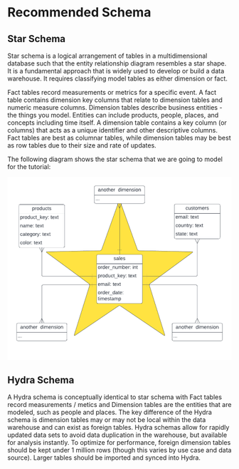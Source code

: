 # Recommended Schema

## Star Schema

Star schema is a logical arrangement of tables in a multidimensional database such that the entity relationship diagram resembles a star shape. It is a fundamental approach that is widely used to develop or build a data warehouse. It requires classifying model tables as either dimension or fact.

Fact tables record measurements or metrics for a specific event. A fact table contains dimension key columns that relate to dimension tables and numeric measure columns. Dimension tables describe business entities - the things you model. Entities can include products, people, places, and concepts including time itself. A dimension table contains a key column (or columns) that acts as a unique identifier and other descriptive columns. Fact tables are best as columnar tables, while dimension tables may be best as row tables due to their size and rate of updates.

The following diagram shows the star schema that we are going to model for the tutorial:

![../../.gitbook/assets/star-schema.png](../../.gitbook/assets/star-schema.png)

## Hydra Schema

A Hydra schema is conceptually identical to star schema with Fact tables record measurements / metics and Dimension tables are the entities that are modeled, such as people and places. The key difference of the Hydra schema is dimension tables may or may not be local within the data warehouse and can exist as foreign tables. Hydra schemas allow for rapidly updated data sets to avoid data duplication in the warehouse, but available for analysis instantly. To optimize for performance, foreign dimension tables should be kept under 1 million rows (though this varies by use case and data source). Larger tables should be imported and synced into Hydra.

